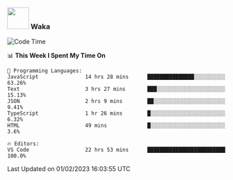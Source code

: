 ### <img src="https://media.giphy.com/media/VgCDAzcKvsR6OM0uWg/giphy.gif" width="50"> Waka

  <!--START_SECTION:waka-->
![Code Time](http://img.shields.io/badge/Code%20Time-1%2C236%20hrs%2039%20mins-blue)

📊 **This Week I Spent My Time On** 

```text
💬 Programming Languages: 
JavaScript               14 hrs 28 mins      ███████████████░░░░░░░░░░   63.26% 
Text                     3 hrs 27 mins       ███░░░░░░░░░░░░░░░░░░░░░░   15.13% 
JSON                     2 hrs 9 mins        ██░░░░░░░░░░░░░░░░░░░░░░░   9.41% 
TypeScript               1 hr 26 mins        █░░░░░░░░░░░░░░░░░░░░░░░░   6.32% 
HTML                     49 mins             █░░░░░░░░░░░░░░░░░░░░░░░░   3.6%

🔥 Editors: 
VS Code                  22 hrs 53 mins      █████████████████████████   100.0%

```


 Last Updated on 01/02/2023 16:03:55 UTC
<!--END_SECTION:waka-->
